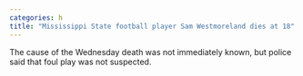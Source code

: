 ```yaml
---
categories: h
title: "Mississippi State football player Sam Westmoreland dies at 18"
---
```

The cause of the Wednesday death was not immediately known, but police said that foul play was not suspected.